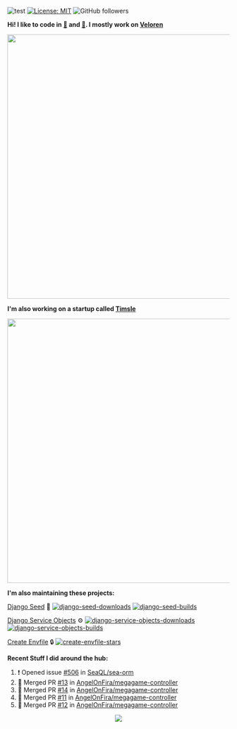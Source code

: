 ![test](https://hits.seeyoufarm.com/api/count/incr/badge.svg?url=https://github.com/AngelOnFira)
[![License: MIT](https://img.shields.io/badge/License-MIT-yellow.svg)](https://opensource.org/licenses/MIT)
![GitHub followers](https://img.shields.io/github/followers/angelonfira?style=social)

**Hi! I like to code in [:crab:](https://www.rust-lang.org/) and [:snake:](https://www.python.org/). I mostly work on [Veloren](https://veloren.net)**

<p align="center">
  <img width="600" src="https://media.discordapp.net/attachments/444005079410802699/730566298073038949/rsz_5f0656b6aa176.png">
</p>

**I'm also working on a startup called [Timsle](https://timsle.com)**

<p align="center">
  <img width="600" src="https://media.discordapp.net/attachments/444005079410802699/730566842674053130/rsz_5f0657242abb4.png">
</p>

**I'm also maintaining these projects:**

[Django Seed](https://github.com/Brobin/django-seed)
:seedling:
[![django-seed-downloads](https://pepy.tech/badge/django-seed)](https://pepy.tech/project/django-seed)
[![django-seed-builds](https://github.com/Brobin/django-seed/workflows/Test/badge.svg)](https://github.com/Brobin/django-seed)

[Django Service Objects](https://github.com/mixxorz/django-service-objects)
:gear:
[![django-service-objects-downloads](https://pepy.tech/badge/django-service-objects)](https://pepy.tech/project/django-service-objects)
[![django-service-objects-builds](https://github.com/mixxorz/django-service-objects/actions/workflows/test.yml/badge.svg)](https://github.com/mixxorz/django-service-objects/actions/workflows/test.yml)

[Create Envfile](https://github.com/SpicyPizza/create-envfile)
:lock:
[![create-envfile-stars](https://img.shields.io/github/stars/SpicyPizza/create-envfile?style=social)](https://github.com/SpicyPizza/create-envfile)

**Recent Stuff I did around the hub:**

<!--START_SECTION:activity-->
1. ❗️ Opened issue [#506](https://github.com/SeaQL/sea-orm/issues/506) in [SeaQL/sea-orm](https://github.com/SeaQL/sea-orm)
2. 🎉 Merged PR [#13](https://github.com/AngelOnFira/megagame-controller/pull/13) in [AngelOnFira/megagame-controller](https://github.com/AngelOnFira/megagame-controller)
3. 🎉 Merged PR [#14](https://github.com/AngelOnFira/megagame-controller/pull/14) in [AngelOnFira/megagame-controller](https://github.com/AngelOnFira/megagame-controller)
4. 🎉 Merged PR [#11](https://github.com/AngelOnFira/megagame-controller/pull/11) in [AngelOnFira/megagame-controller](https://github.com/AngelOnFira/megagame-controller)
5. 🎉 Merged PR [#12](https://github.com/AngelOnFira/megagame-controller/pull/12) in [AngelOnFira/megagame-controller](https://github.com/AngelOnFira/megagame-controller)
<!--END_SECTION:activity-->

<p align="center">
  <img src="https://github-profile-trophy.vercel.app/?username=angelonfira&column=4&theme=nord&margin-w=15&margin-h=15">
</p>
